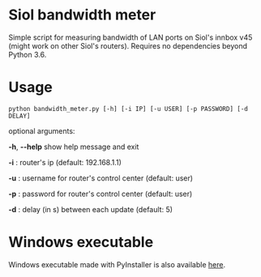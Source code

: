 # Siol bandwidth meter

Simple script for measuring bandwidth of LAN ports on Siol's innbox v45 (might work on other Siol's routers). 
Requires no dependencies beyond Python 3.6.

# Usage
```
python bandwidth_meter.py [-h] [-i IP] [-u USER] [-p PASSWORD] [-d DELAY]
```
optional arguments:

  **-h**, **--help**   show help message and exit
  
  **-i** :        router's ip (default: 192.168.1.1)
  
  **-u** :      username for router's control center (default: user)
  
  **-p** :  password for router's control center (default: user)
  
  **-d** :     delay (in s) between each update (default: 5)

# Windows executable
Windows executable made with PyInstaller is also available [here](http://s000.tinyupload.com/?file_id=37117887648660385251).
